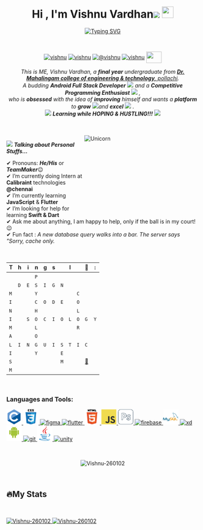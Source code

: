 <h1 align="center" >Hi , I'm Vishnu Vardhan<img src="https://media.giphy.com/media/hvRJCLFzcasrR4ia7z/giphy.gif" width="35"> <img src= "https://media.tenor.com/images/2adfe94e69139f3e22623b61d375a7a7/tenor.gif" width= "30" height= "30"></h1>

<p align="center">
<a href="https://git.io/typing-svg"><img src="https://readme-typing-svg.demolab.com?font=Poor+Story&size=40&pause=1000&color=06B7FF&vCenter=true&multiline=true&width=600&height=150&lines=Computer+Science+Engineer;Passionate+Full+Stack+Developer" alt="Typing SVG" /></a>
</p>


<br>

<p align="center">
<a href="https://www.linkedin.com/in/vishnu-vardhan-srinivasan-281488a4/" target="blank"><img align="center" src="https://cdn.jsdelivr.net/npm/simple-icons@3.0.1/icons/linkedin.svg" alt="vishnu" height="30" width="40" /></a>
<a href="https://m.facebook.com/VJvishnu2606?eav=AfZ0J19iP0SASmvSu_Az_O8iSyU6C462rIQlWdAH0y3xdfwXfT_waBECVgvJe6nX_T0&paipv=0" target="blank"><img align="center" src="https://cdn.jsdelivr.net/npm/simple-icons@3.0.1/icons/facebook.svg" alt="vishnu" height="30" width="40" /></a>
<a href="https://www.hackerrank.com/19bcs096" target="blank"><img align="center" src="https://cdn.jsdelivr.net/npm/simple-icons@3.0.1/icons/hackerrank.svg" alt="@vishnu" height="30" width="40" /></a>
<a href="https://www.instagram.com/__vishnu.06__/" target="blank"><img align="center" src="https://cdn.jsdelivr.net/npm/simple-icons@3.0.1/icons/instagram.svg" alt="vishnu" height="30" width="40" /></a>
 <a href = "mailto: vishnuvardhan1963@gmail.com"><img align="center" src="https://simpleicons.org/icons/gmail.svg" height="30" width="40" /></a>
</p>
</p>

<p align="center">
  <em>
    This is ME, Vishnu Vardhan, a <b>final year</b> undergraduate from <a href="https://mcet.in/"> <b>Dr. Mahalingam college of engineering & technology</b>, pollachi</a>. <br>
    A budding <b>Android Full Stack Developer</b> <img src="https://github.com/TheDudeThatCode/TheDudeThatCode/blob/master/Assets/Developer.gif" width="30px"> and a <b>Competitive Programming Enthusiast</b>&nbsp;<img src="https://github.com/TheDudeThatCode/TheDudeThatCode/blob/master/Assets/Designer.gif" width="36px">&nbsp,<br>who is <b>obsessed</b>
    with the idea of <b>improving</b> himself and wants a <b>platform</b> to 
    <b>grow</b> <img src="https://github.com/TheDudeThatCode/TheDudeThatCode/blob/master/Assets/Rocket.gif" width="18px">and 
    <b>excel</b> <img src="https://github.com/TheDudeThatCode/TheDudeThatCode/blob/master/Assets/Medal.gif" width="20px">&nbsp.
  </em> 
  <br>
  <img src="https://media.giphy.com/media/VgCDAzcKvsR6OM0uWg/giphy.gif" width="50" /> <b><i>Learning while HOPING & HUSTLING!!!</i></b> <img src="https://media.giphy.com/media/7j2hfyeVcDtf2/giphy.gif" width="50" />
</p>
<br>
<br>

<img align="right"  width=300px height=200px alt="Unicorn" src="https://media0.giphy.com/media/mTPjPA6SSXgTsnZ1Dh/giphy.gif?cid=ecf05e47zojhm5c3tg6rg6ulwvrwbglg8ulre6mavy3t6wot&rid=giphy.gif" />

<img src="https://media.giphy.com/media/ObNTw8Uzwy6KQ/giphy.gif" width="30px">&nbsp;***Talking about Personal Stuffs...***

✔ Pronouns: ***He/His*** or ***TeamMaker***😉 <br>
✔ I’m currently doing Intern at **Calibraint** technologies **@chennai**<br>
✔ I’m currently learning **JavaScript** & **Flutter**<br>
✔ I’m looking for help for learning **Swift & Dart**<br>
✔ Ask me about anything, I am happy to help, only if the ball is in my court!😉<br>
✔ Fun fact :  *A new database query walks into a bar. The server says "Sorry, cache only.*<br><br><br>
<!--✔ Fun fact : *At The time of Stress coding, I use to be in half sleeping mode*<br><br><br><br> -->


|T|h|i|n|g|s||I||:blue_heart:|:|
| - | - | - | - | - | - | - | - | - | - | - |
| | | |`P`| | | | | | | |
| |`D`|`E`|`S`|`I`|`G`|`N`| | | | |
|`M`| | |`Y`| | | | |`C`| | |
|`I`| | |`C`|`O`|`D`|`E`| |`O`| | |
|`N`| | |`H`| | | | |`L`| | |
|`I`| |`S`|`O`|`C`|`I`|`O`|`L`|`O`|`G`|`Y`|
|`M`| | |`L`| | | | |`R`| | |
|`A`| | |`O`| | | | | | | |
|`L`|`I`|`N`|`G`|`U`|`I`|`S`|`T`|`I`|`C`| |
|`I`| | |`Y`| | |`E`| | | | |
|`S`| | | | | |`M`| | |[📸](https://www.instagram.com/__vishnu.06__/)| |
|`M`| | | | | | | | | | |


<br>


<h3 align="left">Languages and Tools:</h3>
<p align="left"> <a href="https://www.cprogramming.com/" target="_blank" rel="noreferrer"> <img src="https://raw.githubusercontent.com/devicons/devicon/master/icons/c/c-original.svg" alt="c" width="40" height="40"/> <a href="https://www.w3schools.com/css/" target="_blank" rel="noreferrer"> <img src="https://raw.githubusercontent.com/devicons/devicon/master/icons/css3/css3-original-wordmark.svg" alt="css3" width="40" height="40"/> <a href="https://www.figma.com/" target="_blank" rel="noreferrer"> <img src="https://www.vectorlogo.zone/logos/figma/figma-icon.svg" alt="figma" width="40" height="40"/> </a> <a href="https://flutter.dev" target="_blank" rel="noreferrer"> <img src="https://www.vectorlogo.zone/logos/flutterio/flutterio-icon.svg" alt="flutter" width="40" height="40"/> </a> <a href="https://www.w3.org/html/" target="_blank" rel="noreferrer"> <img src="https://raw.githubusercontent.com/devicons/devicon/master/icons/html5/html5-original-wordmark.svg" alt="html5" width="40" height="40"/> </a> <a href="https://developer.mozilla.org/en-US/docs/Web/JavaScript" target="_blank" rel="noreferrer"> <img src="https://raw.githubusercontent.com/devicons/devicon/master/icons/javascript/javascript-original.svg" alt="javascript" width="40" height="40"/> <a href="https://www.photoshop.com/en" target="_blank" rel="noreferrer"> <img src="https://raw.githubusercontent.com/devicons/devicon/master/icons/photoshop/photoshop-line.svg" alt="photoshop" width="40" height="40"/> </a> <a href="https://firebase.google.com/" target="_blank" rel="noreferrer"> <img src="https://www.vectorlogo.zone/logos/firebase/firebase-icon.svg" alt="firebase" width="40" height="40"/> </a> <a href="https://www.mysql.com/" target="_blank" rel="noreferrer"> <img src="https://raw.githubusercontent.com/devicons/devicon/master/icons/mysql/mysql-original-wordmark.svg" alt="mysql" width="40" height="40"/> </a> <a href="https://www.adobe.com/products/xd.html" target="_blank" rel="noreferrer"> <img src="https://cdn.worldvectorlogo.com/logos/adobe-xd.svg" alt="xd" width="40" height="40"/> </a><a href="https://developer.android.com" target="_blank" rel="noreferrer"> <img src="https://raw.githubusercontent.com/devicons/devicon/master/icons/android/android-original-wordmark.svg" alt="android" width="40" height="40"/> </a><a href="https://git-scm.com/" target="_blank" rel="noreferrer"> <img src="https://www.vectorlogo.zone/logos/git-scm/git-scm-icon.svg" alt="git" width="40" height="40"/> </a><a href="https://www.java.com" target="_blank" rel="noreferrer"> <img src="https://raw.githubusercontent.com/devicons/devicon/master/icons/java/java-original.svg" alt="java" width="40" height="40"/> </a><a href="https://unity.com/" target="_blank" rel="noreferrer"> <img src="https://www.vectorlogo.zone/logos/unity3d/unity3d-icon.svg" alt="unity" width="40" height="40"/> </a> </p>
<br>

<p align="center"><img align="center" src="https://github-readme-stats.vercel.app/api/top-langs?username=Vishnu-260102&show_icons=true&locale=en&layout=compact" alt="Vishnu-260102" /></p>

<br>

## :fire:My Stats
  
  <br/>
<p align="left">
  <a href="https://github.com/Vishnu-260102">
  <img width="49.5%" src="https://github-readme-stats.vercel.app/api?username=Vishnu-260102&show_icons=true&locale=en" alt="Vishnu-260102" />
    <img width="49.5%" src="https://github-readme-streak-stats.herokuapp.com/?user=Vishnu-260102&" alt="Vishnu-260102" />
  </a>
</p>
<br>
